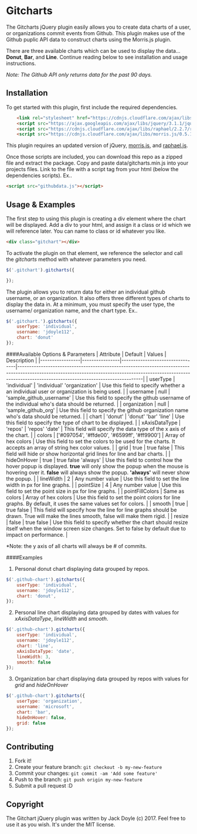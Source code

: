 # Gitcharts

The Gitcharts jQuery plugin easily allows you to create data charts of a user, or organizations commit events from Github. This plugin makes use of the Github puplic API data to construct charts using the Morris.js plugin. 

There are three available charts which can be used to display the data... **Donut**, **Bar**, and **Line**. Continue reading below to see installation and usage instructions.

*Note: The Github API only returns data for the past 90 days.*

## Installation

To get started with this plugin, first include the required dependencies. 

```html
    <link rel="stylesheet" href="https://cdnjs.cloudflare.com/ajax/libs/morris.js/0.5.1/morris.css">
    <script src="https://ajax.googleapis.com/ajax/libs/jquery/3.1.1/jquery.min.js"></script>
    <script src="https://cdnjs.cloudflare.com/ajax/libs/raphael/2.2.7/raphael.js"></script>
    <script src="https://cdnjs.cloudflare.com/ajax/libs/morris.js/0.5.1/morris.min.js"></script>
```

This plugin requires an updated version of jQuery, <a href="http://morrisjs.github.io/morris.js/">morris.js</a>, and <a href="http://dmitrybaranovskiy.github.io/raphael/">raphael.js</a>.

Once those scripts are included, you can download this repo as a zipped file and extract the package. Copy and paste data/gitcharts.min.js into your projects files. Link to the file with a script tag from your html (below the dependencies scripts). Ex..

```html
<script src="githubdata.js"></script>
```

## Usage & Examples

The first step to using this plugin is creating a div element where the chart will be displayed. Add a div to your html, and assign it a class or id which we will reference later. You can name to class or id whatever you like. 

```html
<div class="gitchart"></div>
```

To activate the plugin on that element, we reference the selector and call the *gitcharts* method with whatever parameters you need. 

```js
$('.gitchart').gitcharts({

});
```

The plugin allows you to return data for either an individual github username, or an organization. It also offers three different types of charts to display the data in. At a minimum, you must specify the user type, the username/ organization name, and the chart type. Ex..

```js
$('.gitchart.').gitcharts({
    userType: 'individual',
    username: 'jdoyle112',
    chart: 'donut'
});
```

####Available Options & Parameters
| Attribute       | Default        | Values                          | Description                                                                                                                                                                                                     |
|-----------------|----------------|---------------------------------|-----------------------------------------------------------------------------------------------------------------------------------------------------------------------------------------------------------------|
| userType        | 'individual'   | 'individual'   'organization'   | Use this field to specify whether a an individual user or organization is being used.                                                                                                                           |
| username        | null           | 'sample_github_username'        | Use this field to specify the github username of the individual who's data should be returned.                                                                                                                  |
| organization    | null           | 'sample_github_org'             | Use this field to specify the github organization name who's data should be returned.                                                                                                                           |
| chart           | 'donut'        | 'donut' 'bar' 'line'            | Use this field to specify the type of chart to be displayed.                                                                                                                                                    |
| xAxisDataType   | 'repos'        | 'repos' 'date'                  | This field will specify the data type of the x axis of the chart.                                                                                                                                               |
| colors          | ['#097054', '#ffde00', '#6599ff', '#ff9900']      | Array of hex colors             | Use this field to set the colors to be used for the charts. It accepts an array of string hex color values.                                                                                                     |
| grid            | true           | true false                      | This field will hide or show horizontal grid lines for line and bar charts.                                                                                                                                     |
| hideOnHover     | true           | true false 'always'             | Use this field to control how the hover popup is displayed. **true** will only show the popup when the mouse is hovering over it. **false** will always show the popup. **'always'** will never show the popup. |
| lineWidth       | 2              | Any number value                | Use this field to set the line width in px for line graphs.                                                                                                                                                     |
| pointSize       | 4              | Any number value                | Use this field to set the point size in px for line graphs.                                                                                                                                                     |
| pointFillColors | Same as colors | Array of hex colors             | Use this field to set the point colors for line graphs. By default, it uses the same values set for colors.                                                                                                     |
| smooth          | true           | true false                      | This field will specify how the line for line graphs should be drawn. True will make the lines smooth, false will make them rigid.                                                                              |
| resize          | false          | true false                      | Use this field to specify whether the chart should resize itself when the window screen size changes. Set to false by default due to impact on performance.                                                     |

*Note: the y axis of all charts will always be # of commits.

####Examples


1. Personal donut chart displaying data grouped by repos.

```js
$('.github-chart').gitcharts({
    userType: 'individual',
    username: 'jdoyle112',
    chart: 'donut',
});
```


2. Personal line chart displaying data grouped by dates with values for *xAxisDataType*, *lineWidth* and *smooth*.

```js
$('.github-chart').gitcharts({
    userType: 'individual',
    username: 'jdoyle112',
    chart: 'line',
    xAxisDataType: 'date',
    lineWidth: 3,
    smooth: false
});
```

3. Organization bar chart displaying data grouped by repos with values for *grid* and *hideOnHover*

```js
$('.github-chart').gitcharts({
    userType: 'organization',
    username: 'microsoft',
    chart: 'bar',
    hideOnHover: false,
    grid: false
});
```



## Contributing

1. Fork it!
2. Create your feature branch: `git checkout -b my-new-feature`
3. Commit your changes: `git commit -am 'Add some feature'`
4. Push to the branch: `git push origin my-new-feature`
5. Submit a pull request :D



## Copyright

The Gitchart jQuery plugin was written by Jack Doyle (c) 2017. Feel free to use it as you wish. It's under the MIT license.  